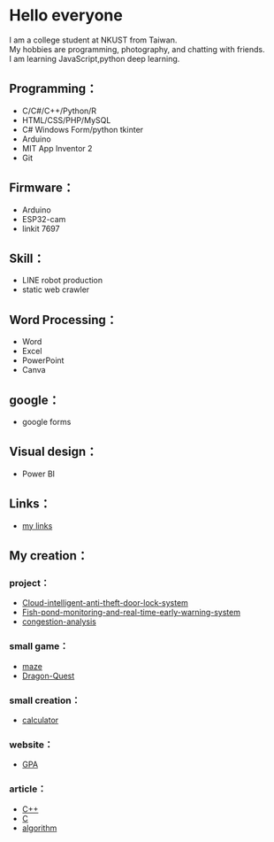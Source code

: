 # Hello everyone
I am a college student at NKUST from Taiwan.  
My hobbies are programming, photography, and chatting with friends.  
I am learning JavaScript,python deep learning.
## Programming：
- C/C#/C++/Python/R
- HTML/CSS/PHP/MySQL
- C# Windows Form/python tkinter
- Arduino
- MIT App Inventor 2
- Git
## Firmware：
- Arduino
- ESP32-cam
- linkit 7697
## Skill：
- LINE robot production
- static web crawler
## Word Processing：
- Word
- Excel
- PowerPoint
- Canva
## google：
- google forms
## Visual design：
- Power BI
## Links：
- [my links](https://bento.me/xixa3333)

## My creation：
### project：
- [Cloud-intelligent-anti-theft-door-lock-system ](https://github.com/xixa3333/Cloud-intelligent-anti-theft-door-lock-system)
- [Fish-pond-monitoring-and-real-time-early-warning-system](https://github.com/xixa3333/Fish-pond-monitoring-and-real-time-early-warning-system)
- [congestion-analysis](https://github.com/xixa3333/congestion-analysis)
### small game：
- [maze](https://github.com/xixa3333/maze)
- [Dragon-Quest](https://github.com/xixa3333/Dragon-Quest)
### small creation：
- [calculator](https://github.com/xixa3333/calculator)
### website：
- [GPA](https://github.com/xixa3333/GPA-website)
### article：
- [C++](https://github.com/xixa3333/C-Plus-Plus-Textbook/blob/main/%E7%9B%AE%E9%8C%84.md)
- [C](https://github.com/xixa3333/C-Textbook/blob/main/%E7%9B%AE%E9%8C%84.md)
- [algorithm](https://github.com/xixa3333/algorithm/blob/main/%E7%9B%AE%E9%8C%84.md)
